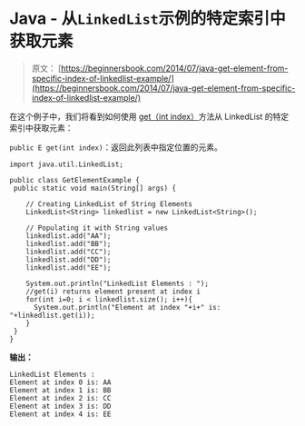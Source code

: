 # Java - 从`LinkedList`示例的特定索引中获取元素

> 原文： [https://beginnersbook.com/2014/07/java-get-element-from-specific-index-of-linkedlist-example/](https://beginnersbook.com/2014/07/java-get-element-from-specific-index-of-linkedlist-example/)

在这个例子中，我们将看到如何使用 [get（int index）](https://docs.oracle.com/javase/7/docs/api/java/util/LinkedList.html#get(int))方法从 LinkedList 的特定索引中获取元素：

`public E get(int index)`：返回此列表中指定位置的元素。

```
import java.util.LinkedList;

public class GetElementExample {
 public static void main(String[] args) {

    // Creating LinkedList of String Elements
    LinkedList<String> linkedlist = new LinkedList<String>();

    // Populating it with String values
    linkedlist.add("AA");
    linkedlist.add("BB");
    linkedlist.add("CC");
    linkedlist.add("DD");
    linkedlist.add("EE");

    System.out.println("LinkedList Elements : ");
    //get(i) returns element present at index i
    for(int i=0; i < linkedlist.size(); i++){
      System.out.println("Element at index "+i+" is: "+linkedlist.get(i));
    } 
 }
}
```

**输出：**

```
LinkedList Elements : 
Element at index 0 is: AA
Element at index 1 is: BB
Element at index 2 is: CC
Element at index 3 is: DD
Element at index 4 is: EE
```